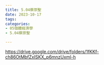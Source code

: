 ```yaml
---
title: 5.04蔡崇聖
date: 2023-10-17
tags: 
categories:
- 05個體經濟學
- 5.04蔡崇聖

---
```

https://drive.google.com/drive/folders/1fKKf-ch86OtMbfZxISKX_p6mnzUxml-h
